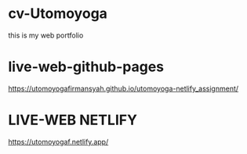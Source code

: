 # cv-Utomoyoga
this is my web portfolio
# live-web-github-pages
https://utomoyogafirmansyah.github.io/utomoyoga-netlify_assignment/
# LIVE-WEB NETLIFY
https://utomoyogaf.netlify.app/
